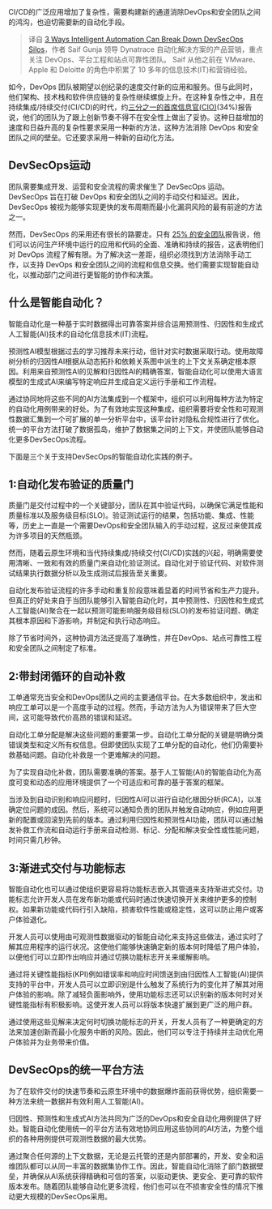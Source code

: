 <!--
title:智能自动化三方法打破DevSecOps筒仓
cover: https://cdn.thenewstack.io/media/2023/12/262d2d5f-silos-1024x680.jpg
-->

CI/CD的广泛应用增加了复杂性，需要构建新的通道消除DevOps和安全团队之间的鸿沟，也迫切需要新的自动化手段。

> 译自 [3 Ways Intelligent Automation Can Break Down DevSecOps Silos](https://thenewstack.io/3-ways-intelligent-automation-can-break-down-devsecops-silos/)，作者 Saif Gunja 领导 Dynatrace 自动化解决方案的产品营销，重点关注 DevOps、平台工程和站点可靠性团队。 Saif 从他之前在 VMware、Apple 和 Deloitte 的角色中积累了 10 多年的信息技术(IT)和营销经验。

如今，DevOps 团队被期望以创纪录的速度交付新的应用和服务。但与此同时，他们架构、技术栈和软件供应链的复杂性继续螺旋上升。在这种复杂性之中，且在持续集成/持续交付(CI/CD)的时代，约[三分之一的首席信息官(CIO)](https://www.dynatrace.com/info/reports/cio-observability-security/)(34%)报告说，他们的团队为了跟上创新节奏不得不在安全性上做出了妥协。这种日益增加的速度和日益升高的复杂性要求采用一种新的方法，这种方法消除 DevOps 和安全团队之间的壁垒。它还要求采用一种新的自动化方法。

## DevSecOps运动

团队需要集成开发、运营和安全流程的需求催生了 DevSecOps 运动。DevSecOps 旨在打破 DevOps 和安全团队之间的手动交付和延迟。因此，DevSecOps 被视为能够实现更快的发布周期而最小化漏洞风险的最有前途的方法之一。

然而，DevSecOps 的采用还有很长的路要走。只有 [25% 的安全团队](https://www.dynatrace.com/info/ciso-report/)报告说，他们可以访问生产环境中运行的应用和代码的全面、准确和持续的报告，这表明他们对 DevOps 流程了解有限。为了解决这一差距，组织必须找到方法消除手动工作，以支持 DevOps 和安全团队之间的流程和信息交换。他们需要实现智能自动化，以推动部门之间进行更智能的协作和决策。

## 什么是智能自动化？

智能自动化是一种基于实时数据得出可靠答案并综合运用预测性、归因性和生成式人工智能(AI)技术的自动化信息技术(IT)流程。

预测性AI模型根据过去的学习推荐未来行动，但针对实时数据采取行动。使用故障树分析的归因性AI根据从动态拓扑和依赖关系图中派生的上下文关系确定根本原因。利用来自预测性AI的见解和归因性AI的精确答案，智能自动化可以使用大语言模型的生成式AI来编写特定响应并生成自定义运行手册和工作流程。

通过协同地将这些不同的AI方法集成到一个框架中，组织可以利用每种方法为特定的自动化用例带来的好处。为了有效地实现这种集成，组织需要将安全性和可观测性数据汇集到一个可扩展的单一分析平台中，该平台针对隐私合规性进行了优化。统一的平台方法打破了数据孤岛，维护了数据集之间的上下文，并使团队能够自动化更多DevSecOps流程。

下面是三个关于支持DevSecOps的智能自动化实践的例子。

## 1:自动化发布验证的质量门

质量门是交付过程中的一个关键部分，团队在其中验证代码，以确保它满足性能和质量标准以及服务级目标(SLO)。验证测试运行的结果，包括功能、集成、性能等，历史上一直是一个需要DevOps和安全团队输入的手动过程，这反过来使其成为许多项目的天然瓶颈。

然而，随着云原生环境和当代持续集成/持续交付(CI/CD)实践的兴起，明确需要使用清晰、一致和有效的质量门来自动化验证测试。自动化对于验证代码、对软件测试结果执行数据分析以及生成测试后报告至关重要。

自动化发布验证流程的许多手动和重复阶段意味着显着的时间节省和生产力提升。但真正的好处来自于当团队能够引入智能自动化时，其中预测性、归因性和生成式人工智能(AI)聚合在一起以预测可能影响服务级目标(SLO)的发布验证问题、确定其根本原因和下游影响，并制定和执行动态响应。

除了节省时间外，这种协调方法还提高了准确性，并在DevOps、站点可靠性工程和安全团队之间制定了标准。

## 2:带封闭循环的自动补救

工单通常充当安全和DevOps团队之间的主要通信平台。在大多数组织中，发出和响应工单可以是一个高度手动的过程。然而，手动方法为人为错误带来了巨大空间，这可能导致代价高昂的错误和延迟。

自动化工单分配是解决这些问题的重要第一步。自动化工单分配的关键是明确分类错误类型和定义所有权信息。但即使团队实现了工单分配的自动化，他们仍需要补救基础问题。自动化补救是一个更难解决的问题。

为了实现自动化补救，团队需要准确的答案。基于人工智能(AI)的智能自动化为高度可变和动态的应用环境提供了一个可适应和可靠的基于答案的框架。

当涉及到自动识别和响应问题时，归因性AI可以进行自动化根因分析(RCA)，以准确定位问题的成因。然后，系统可以通知负责的团队并触发自动响应，例如应用更新的配置或回滚到先前的版本。通过利用归因性和预测性AI功能，团队可以通过触发补救工作流和自动运行手册来自动检测、标记、分配和解决安全性或性能问题，时间只需几秒钟。

## 3:渐进式交付与功能标志

智能自动化也可以通过使组织更容易将功能标志嵌入其管道来支持渐进式交付。功能标志允许开发人员在发布新功能或代码时通过快速切换开关来维护更多的控制权。如果新功能或代码行引入缺陷，损害软件性能或稳定性，这可以防止用户或客户体验退化。

开发人员可以使用由可观测性数据驱动的智能自动化来支持这些做法，通过实时了解其应用程序的运行状况。这使他们能够快速确定新的版本何时降低了用户体验，以便他们可以立即作出响应并通过切换功能标志开关来缓解影响。

通过将关键性能指标(KPI)例如错误率和响应时间馈送到由归因性人工智能(AI)提供支持的平台中，开发人员可以立即识别是什么触发了系统行为的变化并了解其对用户体验的影响。除了减轻负面影响外，使用功能标志还可以识别新的版本何时对关键性能指标有积极影响。这使开发人员可以将版本快速扩展到更广泛的用户群。

通过使用这些见解来决定何时切换功能标志的开关，开发人员有了一种更确定的方法来加速创新而最小化服务中断的风险。因此，他们可以专注于持续并主动优化用户体验并为业务带来价值。

## DevSecOps的统一平台方法

为了在软件交付的快速节奏和云原生环境中的数据爆炸面前获得优势，组织需要一种方法来统一数据并有效利用人工智能(AI)。

归因性、预测性和生成式AI方法共同为广泛的DevOps和安全自动化用例提供了好处。智能自动化使用统一的平台方法有效地协同应用这些协同的AI方法，为整个组织的各种用例提供可观测性数据的最大优势。

通过聚合任何源的上下文数据，无论是云托管的还是内部部署的，开发、安全和运维团队都可以从同一丰富的数据集协作工作。因此，智能自动化消除了部门数据壁垒，并确保从AI系统获得精确和可信的答案，以驱动更快、更安全、更可靠的软件版本发布。随着团队能够自动化更多流程，他们也可以在不损害安全性的情况下推动更大规模的DevSecOps采用。
